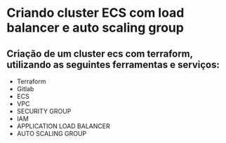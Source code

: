 # Criando cluster ECS com load balancer e auto scaling group

## Criação de um cluster ecs com terraform, utilizando as seguintes ferramentas e serviços:

* Terraform
* Gitlab
* ECS
* VPC
* SECURITY GROUP 
* IAM
* APPLICATION LOAD BALANCER 
* AUTO SCALING GROUP 
